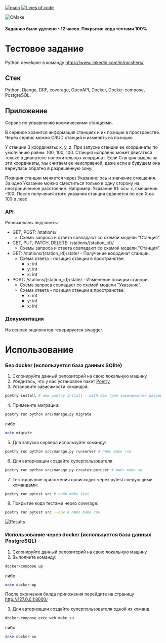 [![main](https://github.com/swankyalex/drf_rocshers_test_assignment/actions/workflows/python-app.yml/badge.svg?branch=master)](https://github.com/swankyalex/drf_rocshers_test_assignment/actions)
[![Lines of code](https://img.shields.io/tokei/lines/github/swankyalex/drf_rocshers_test_assignment)](https://github.com/swankyalex/drf_rocshers_test_assignment/tree/master)

![CMake](https://img.shields.io/badge/CMake-%23008FBA.svg?style=for-the-badge&logo=cmake&logoColor=white)

#### Заданию было уделено ~12 часов. Покрытие кода тестами 100%

# Тестовое задание

Python developer в команду https://www.linkedin.com/in/rocshers/

## Стек

Python, Django, DRF, coverage, OpenAPI, Docker, Docker-compose, PostgreSQL. 


## Приложение

Сервис по управлению космическими станциями.

В сервисе хранится информация станциях и их позиции в пространстве. Через сервис можно CRUD станций и изменять из позицию.

У станции 3 координаты: x, y, z. При запуске станции ее координаты по умолчанию равны: 100, 100, 100.
Станция исправно может двигаться только в диапазоне положительных координат. Если Станция вышла за эти координаты, мы считаем ее неисправной, даже если в будущем она вернулась обратно в разрешенную зону.

Позиция станции меняется через Указание: ось и значение смещения. За одно Указание можно сместиться только в одну сторону на неограниченное расстояние.
Например:
Указание #1: ось: x, смещение: -100. После получения этого указания станция сдвинется по оси X на 100 в лево 

### API

Реализованы эндпоинты:

* GET, POST: /stations/
	* Схемы запроса и ответа совпадают со схемой модели "Станция".
* GET, PUT, PATCH, DELETE: /stations/{station_id}/
	* Схемы запроса и ответа совпадают со схемой модели "Станция".
* GET: /stations/{station_id}/state/ - Получение координат станции.
	* Схема ответа - позиция станции в пространстве:
		* x: int
		* y: int
		* x: int
* POST: /stations/{station_id}/state/ - Изменение позиции станции.
	* Схема запроса совпадает со схемой модели "Указание".
	* Схема ответа - позиция станции в пространстве:
		* x: int
		* y: int
		* x: int

### Документация

На основе эндпоинтов генерируется swagger. 

# Использование
### Без docker (используется база данных SQlite)
1. Склонируйте данный репозиторий на свою локальную машину
2. Убедитесь, что у вас установлен пакет [Poetry](https://python-poetry.org/docs/)
3. Установите зависимости командой:
```sh
poetry install # или poetry install --with dev (для зависимостей разработки)
```
4. Примените миграции:
```sh
poetry run python src/manage.py migrate
```
либо
```sh
make migrate
```
5. Для запуска сервера используйте команду:
```sh
poetry run python src/manage.py runserver # либо make run
```

6. Для авторизации создайте суперпользователя:
```sh
poetry run python src/manage.py createsuperuser # либо make su
```

7. Тестирование приложения происходит через pytest следующими командами:
```sh
poetry run pytest src # либо make test
```
8. Покрытие кода тестами через coverage:
```sh
poetry run pytest src --cov # либо make cov
```

![Results](https://i.ibb.co/dt8cvhX/Screenshot-from-2022-11-20-15-53-07.png)

### Использование через docker (используется база данных PostgreSQL)
1. Склонируйте данный репозиторий на свою локальную машину
2. Выполните команду:
```sh
docker-compose up
```
либо
```sh
make docker-up
```
После окончания билда приложения перейдите на страницу http://127.0.0.1:8000/

3. Для авторизации создайте суперпользователя одной из команд
```sh
docker-compose exec web make su
```
либо
```sh
make docker-su
```
